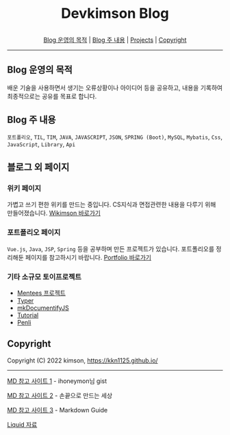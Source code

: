 <div style="text-align:center; font-size: 2rem;">
  
  **Devkimson Blog**

</div>

<p align="center">
  <a href="#blog-운영의-목적" title="Blog 운영의 목적">Blog 운영의 목적</a>
  |
  <a href="#blog-주-내용" title="Blog 주 내용">Blog 주 내용</a>
  |
  <a href="#projects" title="Projects">Projects</a>
  |
  <a href="#copyright" title="Copyright">Copyright</a>
</p>

-----

## Blog 운영의 목적

배운 기술을 사용하면서 생기는 오류상황이나 아이디어 등을 공유하고, 내용을 기록하여 최종적으로는 공유를 목표로 합니다.

## Blog 주 내용

`포트폴리오`, `TIL`, `TIM`, `JAVA`, `JAVASCRIPT`, `JSON`, `SPRING (Boot)`, `MySQL`, `Mybatis`, `Css`, `JavaScript`, `Library`, `Api`

## 블로그 외 페이지

### 위키 페이지

가볍고 쓰기 편한 위키를 만드는 중입니다. CS지식과 면접관련한 내용을 다루기 위해 만들어졌습니다. [Wikimson 바로가기](https://kkn1125.github.io/wikimson)

### 포트폴리오 페이지

`Vue.js`, `Java`, `JSP`, `Spring` 등을 공부하며 만든 프로젝트가 있습니다. 포트폴리오를 정리해둔 페이지를 참고하시기 바랍니다. [Portfolio 바로가기](https://kkn1125.github.io/portfolio)

### 기타 소규모 토이프로젝트

- [Mentees 프로젝트](https://kkn1125.github.io/portfolio-coffeecong '멘티 커뮤니티')
- [Typer](https://kkn1125.github.io/typer '한글타이핑')
- [mkDocumentifyJS](https://kkn1125.github.io/mkDocumentifyJS '자바스크립트 문서화')
- [Tutorial](https://kkn1125.github.io/tutorial '웹 튜토리얼 생성')
- [Penli](https://kkn1125.github.io/penli '편리한 CSS')

## Copyright

Copyright (C) 2022 kimson, <https://kkn1125.github.io/>

-----

[MD 참고 사이트 1](https://gist.github.com/ihoneymon/652be052a0727ad59601 'ihoneymon') - ihoneymon님 gist

[MD 참고 사이트 2](https://inasie.github.io/it%EC%9D%BC%EB%B0%98/jekyll-%EA%B0%80%EB%A1%9C-bar-chart/ '손끝으로 만드는 세상') - 손끝으로 만드는 세상

[MD 참고 사이트 3](https://about.gitlab.com/handbook/markdown-guide/#tables 'Markdown Guide') - Markdown Guide

[Liquid 자료](https://shopify.github.io/liquid/tags/control-flow/ 'Liquid Guide')
